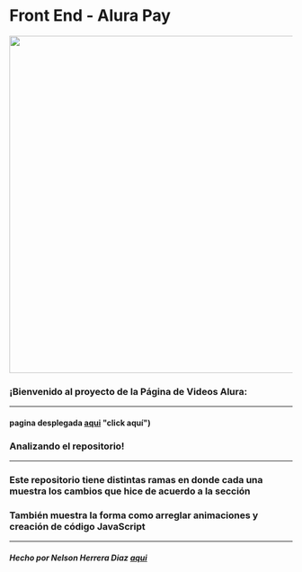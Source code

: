 # Front End -  Alura Pay

<p align="center" >
     <img width="600" heigth="600" src="https://user-images.githubusercontent.com/101413385/169097543-d5ada41e-7db8-481d-9d89-cef4efdf7e05.png">
</p>


### ¡Bienvenido al proyecto de la Página de Videos Alura:
---

#### pagina desplegada [aqui](https://nelsonherrera2024.github.io/AluraPlay/) "click aquí")

### Analizando el repositorio!
---
### Este repositorio tiene distintas ramas en donde cada una muestra los cambios que hice de acuerdo a la sección
### También muestra la forma como arreglar animaciones y creación de código JavaScript 
---
##### Hecho por Nelson Herrera Diaz [aqui](https://github.com/Nelsonherrera2024 "click aquí")
